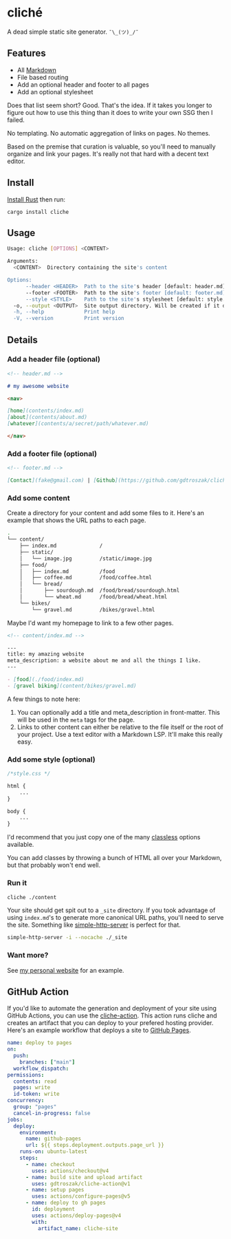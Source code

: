 # cliché

A dead simple static site generator. `¯\_(ツ)_/¯`


## Features

- All [Markdown](https://www.markdownguide.org/)
- File based routing
- Add an optional header and footer to all pages
- Add an optional stylesheet

Does that list seem short? Good. That's the idea. If it takes you longer to
figure out how to use this thing than it does to write your own SSG then I
failed.

No templating. No automatic aggregation of links on pages. No themes.

Based on the premise that curation is valuable, so you'll need to manually
organize and link your pages. It's really not that hard with a decent text
editor.

## Install

[Install Rust](https://www.rust-lang.org/tools/install) then run:

```
cargo install cliche  
```

## Usage

```bash
Usage: cliche [OPTIONS] <CONTENT>

Arguments:
  <CONTENT>  Directory containing the site's content

Options:
      --header <HEADER>  Path to the site's header [default: header.md]
      --footer <FOOTER>  Path to the site's footer [default: footer.md]
      --style <STYLE>    Path to the site's stylesheet [default: style.css]
  -o, --output <OUTPUT>  Site output directory. Will be created if it doesn't already exist [default: _site]
  -h, --help             Print help
  -V, --version          Print version
```

## Details

### Add a header file (optional)

```markdown
<!-- header.md -->

# my awesome website

<nav>

[home](contents/index.md)
[about](contents/about.md)
[whatever](contents/a/secret/path/whatever.md)

</nav>
```

### Add a footer file (optional)

```markdown
<!-- footer.md -->

[Contact](fake@gmail.com) | [Github](https://github.com/gdtroszak/cliche)
```

### Add some content

Create a directory for your content and add some files to it. Here's an example
that shows the URL paths to each page.

```bash
.
└── content/
    ├── index.md              /
    ├── static/
    │   └── image.jpg         /static/image.jpg
    ├── food/
    │   ├── index.md          /food
    │   ├── coffee.md         /food/coffee.html
    │   └── bread/
    │       ├── sourdough.md  /food/bread/sourdough.html
    │       └── wheat.md      /food/bread/wheat.html
    └── bikes/
        └── gravel.md         /bikes/gravel.html
```

Maybe I'd want my homepage to link to a few other pages.

```markdown
<!-- content/index.md -->

---
title: my amazing website
meta_description: a website about me and all the things I like.
---

- [food](./food/index.md)
- [gravel biking](content/bikes/gravel.md)
```

A few things to note here:

1. You can optionally add a title and meta_description in front-matter. This
   will be used in the `meta` tags for the page.
2. Links to other content can either be relative to the file itself or
   the root of your project. Use a text editor with a Markdown LSP. It'll make this
   really easy.

### Add some style (optional)

```css
/*style.css */

html {
    ...
}

body {
    ...
}
```

I'd recommend that you just copy one of the many [classless](https://github.com/dbohdan/classless-css)
options available.

You can add classes by throwing a bunch of HTML all over your Markdown, but that
probably won't end well.

### Run it

```bash
cliche ./content
```

Your site should get spit out to a `_site` directory. If you took advantage
of using `index.md`'s to generate more canonical URL paths, you'll need to serve
the site. Something like [simple-http-server](https://github.com/TheWaWaR/simple-http-server)
is perfect for that.

```bash
simple-http-server -i --nocache ./_site
```

### Want more?

See [my personal website](https://github.com/gdtroszak/website) for an example.

## GitHub Action

If you'd like to automate the generation and deployment of your site using GitHub Actions, you can use
the [cliche-action](https://github.com/gdtroszak/cliche-action). This action runs cliche and creates an
artifact that you can deploy to your prefered hosting provider. Here's an example workflow that deploys
a site to [GitHub Pages](https://pages.github.com).

```yaml
name: deploy to pages
on:
  push:
    branches: ["main"]
  workflow_dispatch:
permissions:
  contents: read
  pages: write
  id-token: write
concurrency:
  group: "pages"
  cancel-in-progress: false
jobs:
  deploy:
    environment:
      name: github-pages
      url: ${{ steps.deployment.outputs.page_url }}
    runs-on: ubuntu-latest
    steps:
      - name: checkout
        uses: actions/checkout@v4
      - name: build site and upload artifact
        uses: gdtroszak/cliche-action@v1
      - name: setup pages
        uses: actions/configure-pages@v5
      - name: deploy to gh pages
        id: deployment
        uses: actions/deploy-pages@v4
        with:
          artifact_name: cliche-site
```

